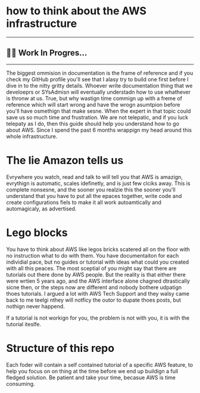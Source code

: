 # how to think about the AWS infrastructure

---

## 🚧🍺 Work In Progres... 

---

The biggest ommision in documentation is the frame of reference and if you check my GitHub profile you'll see that I alasy try to build one first before I dive in to the nitty gritty details. Whoever write documentation thing that we develoeprs or SYsAdmisn will eventually understadn how to use whathever is thronw at us. True, but why wastign time commign up with a freme of reference which will start wrong and have the wrogn asumtpion before you'll have osmethign that make sesne. When the expert in that topic could save us so much time and frustration. We are not telepatic, and if you luck telepaty as I do, then this guide should help you understand how to go about AWS. Since I spend the past 6 months wrappign my head around this whole infrastructure. 

# The lie Amazon tells us

Evrywhere you watch, read and talk to will tell you that AWS is amazign, evrythign is automatic, scales idefinetly, and is just few clciks away. This is complete nonsesne, and the sooner you realzie this the sooner you'll understand that you have to put all the epaces together, write code and create configurations fiels to make it all work autoamtically and automagicaly, as advertised.

# Lego blocks

You have to think about AWS like legos bricks scatered all on the floor with no instruction what to do with them. You have documentaiton for each individial pace, but no guides or tutorial with ideas what could you created with all this peaces. The most sceptial of you might say that there are tutorials out there done by AWS people. But the reality is that either there were wrtien 5 years ago, and the AWS interface alone chagned dtrastically sicne then, or the steps now are different and nobody bothere udpatign thoes tutorials. I argued a lot with AWS Tech Support and they walsy came back to me teelgi nthey will notficy the outor to dupate thoes posts, but nothign never happend. 

If a tutorial is not workign for you, the problem is not with you, it is with the tutorial iteslfe. 

# Structure of this repo

Each foder will contain a self contained tutorial of a specific AWS feature, to help you focus on on thing at the time before we end up buildign a full fledged solution. Be patient and take your time, becasue AWS is time consuming.
